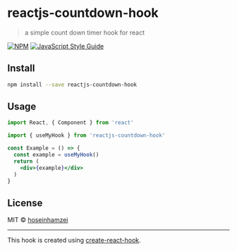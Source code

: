 # reactjs-countdown-hook

> a simple count down timer hook for react

[![NPM](https://img.shields.io/npm/v/reactjs-countdown-hook.svg)](https://www.npmjs.com/package/reactjs-countdown-hook) [![JavaScript Style Guide](https://img.shields.io/badge/code_style-standard-brightgreen.svg)](https://standardjs.com)

## Install

```bash
npm install --save reactjs-countdown-hook
```

## Usage

```jsx
import React, { Component } from 'react'

import { useMyHook } from 'reactjs-countdown-hook'

const Example = () => {
  const example = useMyHook()
  return (
    <div>{example}</div>
  )
}
```

## License

MIT © [hoseinhamzei](https://github.com/hoseinhamzei)

---

This hook is created using [create-react-hook](https://github.com/hermanya/create-react-hook).
